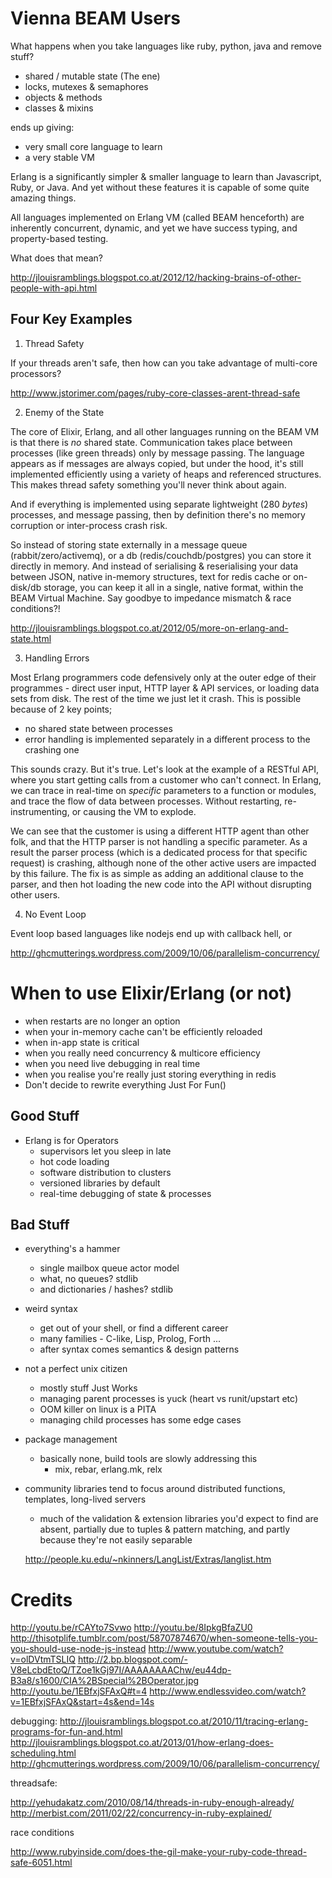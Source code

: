 # Vienna BEAM Users

What happens when you take languages like ruby, python, java and remove stuff?

- shared / mutable state (The ene)
- locks, mutexes & semaphores
- objects & methods
- classes & mixins

ends up giving:

- very small core language to learn
- a very stable VM

Erlang is a significantly simpler & smaller language to learn than Javascript, Ruby, or Java. And yet  without these features it is capable of some quite amazing things.

All languages implemented on Erlang VM (called BEAM henceforth) are inherently concurrent, dynamic, and yet we have success typing, and property-based testing.

What does that mean?

http://jlouisramblings.blogspot.co.at/2012/12/hacking-brains-of-other-people-with-api.html

## Four Key Examples

1. Thread Safety

If your threads aren't safe, then how can you take advantage of multi-core processors?

http://www.jstorimer.com/pages/ruby-core-classes-arent-thread-safe

2. Enemy of the State

The core of Elixir, Erlang, and all other languages running on the BEAM VM is that there is *no* shared state. Communication takes place between processes (like green threads) only by message passing. The language appears as if messages are always copied, but under the hood, it's still implemented efficiently using a variety of heaps and referenced structures. This makes thread safety something you'll never think about again.

And if everything is implemented using separate lightweight (280 *bytes*) processes, and message passing, then by definition there's no memory corruption or inter-process crash risk.

So instead of storing state externally in a message queue (rabbit/zero/activemq), or a db (redis/couchdb/postgres) you can store it directly in memory. And instead of serialising & reserialising your data between JSON, native in-memory structures, text for redis cache or on-disk/db storage, you can keep it all in a single, native format, within the BEAM Virtual Machine. Say goodbye to impedance mismatch & race conditions?!

http://jlouisramblings.blogspot.co.at/2012/05/more-on-erlang-and-state.html

3. Handling Errors

Most Erlang programmers code defensively only at the outer edge of their programmes - direct user input, HTTP layer & API services, or loading data sets from disk. The rest of the time we just let it crash. This is possible because of 2 key points;

- no shared state between processes
- error handling is implemented separately in a different process to the crashing one

This sounds crazy. But it's true. Let's look at the example of a RESTful API, where you start getting calls from a customer who can't connect. In Erlang, we can trace in real-time on *specific* parameters to a function or modules, and trace the flow of data between processes. Without restarting, re-instrumenting, or causing the VM to explode.

We can see that the customer is using a different HTTP agent than other folk, and that the HTTP parser is not handling a specific parameter. As a result the parser process (which is a dedicated process for that specific request) is crashing, although none of the other active users are impacted by this failure. The fix is as simple as adding an additional clause to the parser, and then hot loading the new code into the API without disrupting other users. 

4. No Event Loop

Event loop based languages like nodejs end up with callback hell, or 

http://ghcmutterings.wordpress.com/2009/10/06/parallelism-concurrency/

# When to use Elixir/Erlang (or not)

- when restarts are no longer an option
- when your in-memory cache can't be efficiently reloaded
- when in-app state is critical
- when you really need concurrency & multicore efficiency
- when you need live debugging in real time
- when you realise you're really just storing everything in redis
- Don't decide to rewrite everything Just For Fun()

## Good Stuff

- Erlang is for Operators
    - supervisors let you sleep in late
    - hot code loading
    - software distribution to clusters
    - versioned libraries by default
    - real-time debugging of state & processes

## Bad Stuff

- everything's a hammer
    - single mailbox queue actor model
    - what, no queues? stdlib
    - and dictionaries / hashes? stdlib
- weird syntax
    - get out of your shell, or find a different career
    - many families - C-like, Lisp, Prolog, Forth ...
    - after syntax comes semantics & design patterns
- not a perfect unix citizen
    - mostly stuff Just Works
    - managing parent processes is yuck (heart vs runit/upstart etc)
    - OOM killer on linux is a PITA
    - managing child processes has some edge cases
- package management
    - basically none, build tools are slowly addressing this
        - mix, rebar, erlang.mk, relx
- community libraries tend to focus around distributed functions, templates, long-lived servers
    - much of the validation & extension libraries you'd expect to find are absent, partially due to tuples & pattern matching, and partly because they're not easily separable
        
    http://people.ku.edu/~nkinners/LangList/Extras/langlist.htm


# Credits

http://youtu.be/rCAYto7Svwo
http://youtu.be/8IpkgBfaZU0
http://thisotplife.tumblr.com/post/58707874670/when-someone-tells-you-you-should-use-node-js-instead
http://www.youtube.com/watch?v=olDVtmTSLIQ
http://2.bp.blogspot.com/-V8eLcbdEtoQ/TZoe1kGj97I/AAAAAAAAChw/eu44dp-B3a8/s1600/CIA%2BSpecial%2BOperator.jpg
http://youtu.be/1EBfxjSFAxQ#t=4
http://www.endlessvideo.com/watch?v=1EBfxjSFAxQ&start=4s&end=14s

debugging:
http://jlouisramblings.blogspot.co.at/2010/11/tracing-erlang-programs-for-fun-and.html
http://jlouisramblings.blogspot.co.at/2013/01/how-erlang-does-scheduling.html
http://ghcmutterings.wordpress.com/2009/10/06/parallelism-concurrency/

threadsafe:

http://yehudakatz.com/2010/08/14/threads-in-ruby-enough-already/
http://merbist.com/2011/02/22/concurrency-in-ruby-explained/

race conditions

http://www.rubyinside.com/does-the-gil-make-your-ruby-code-thread-safe-6051.html
